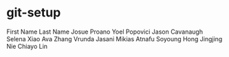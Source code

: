 # git-setup

First Name Last Name
Josue Proano
Yoel Popovici
Jason Cavanaugh
Selena Xiao
Ava Zhang
Vrunda Jasani
Mikias Atnafu
Soyoung Hong
Jingjing Nie
Chiayo Lin
